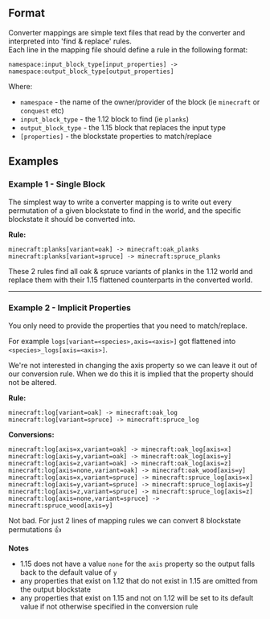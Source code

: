 ## Format

Converter mappings are simple text files that read by the converter and interpreted into 'find & replace' rules.  
Each line in the mapping file should define a rule in the following format:
```
namespace:input_block_type[input_properties] -> namespace:output_block_type[output_properties]
```

Where:
- `namespace` - the name of the owner/provider of the block (ie `minecraft` or `conquest` etc)
- `input_block_type` - the 1.12 block to find (ie `planks`)
- `output_block_type` - the 1.15 block that replaces the input type
- `[properties]` - the blockstate properties to match/replace

## Examples

### Example 1 - Single Block

The simplest way to write a converter mapping is to write out every permutation 
of a given blockstate to find in the world, and the specific blockstate it should be converted into.

**Rule:**
```
minecraft:planks[variant=oak] -> minecraft:oak_planks
minecraft:planks[variant=spruce] -> minecraft:spruce_planks

```

These 2 rules find all oak & spruce variants of planks in the 1.12 world and replace them with their
1.15 flattened counterparts in the converted world.

----

### Example 2 - Implicit Properties

You only need to provide the properties that you need to match/replace.  

For example `logs[variant=<species>,axis=<axis>]` got flattened into `<species>_logs[axis=<axis>]`.

We're not interested in changing the axis property so we can leave it out of our conversion rule.
When we do this it is implied that the property should not be altered.

**Rule:**
```
minecraft:log[variant=oak] -> minecraft:oak_log
minecraft:log[variant=spruce] -> minecraft:spruce_log
```

**Conversions:**
```
minecraft:log[axis=x,variant=oak] -> minecraft:oak_log[axis=x]
minecraft:log[axis=y,variant=oak] -> minecraft:oak_log[axis=y]
minecraft:log[axis=z,variant=oak] -> minecraft:oak_log[axis=z]
minecraft:log[axis=none,variant=oak] -> minecraft:oak_wood[axis=y]
minecraft:log[axis=x,variant=spruce] -> minecraft:spruce_log[axis=x]
minecraft:log[axis=y,variant=spruce] -> minecraft:spruce_log[axis=y]
minecraft:log[axis=z,variant=spruce] -> minecraft:spruce_log[axis=z]
minecraft:log[axis=none,variant=spruce] -> minecraft:spruce_wood[axis=y]
```

Not bad. For just 2 lines of mapping rules we can convert 8 blockstate permutations 👍

**Notes**  
- 1.15 does not have a value `none` for the `axis` property so the output falls back to the default value of `y`
- any properties that exist on 1.12 that do not exist in 1.15 are omitted from the output blockstate
- any properties that exist on 1.15 and not on 1.12 will be set to its default value if not otherwise specified in the conversion rule

